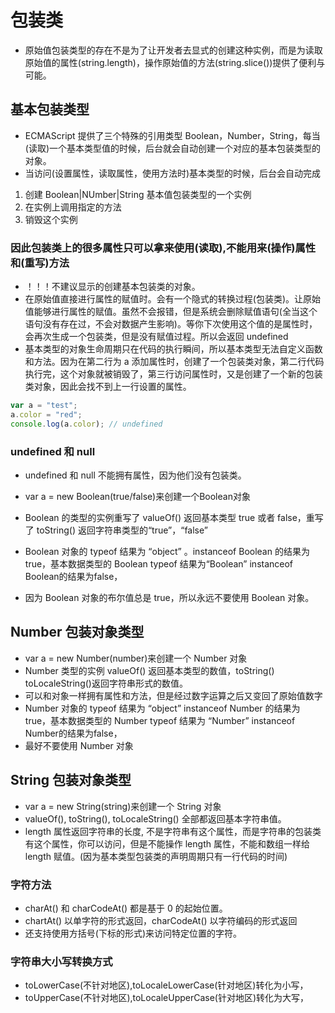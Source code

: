 # 包装类

* 原始值包装类型的存在不是为了让开发者去显式的创建这种实例，而是为读取原始值的属性(string.length)，操作原始值的方法(string.slice())提供了便利与可能。

## 基本包装类型

* ECMAScript 提供了三个特殊的引用类型 Boolean，Number，String，每当(读取)一个基本类型值的时候，后台就会自动创建一个对应的基本包装类型的对象。
* 当访问(设置属性，读取属性，使用方法时)基本类型的时候，后台会自动完成

1. 创建 Boolean|NUmber|String 基本值包装类型的一个实例
2. 在实例上调用指定的方法
3. 销毁这个实例

### 因此包装类上的很多属性只可以拿来使用(读取),不能用来(操作)属性和(重写)方法

* ！！！不建议显示的创建基本包装类的对象。
* 在原始值直接进行属性的赋值时。会有一个隐式的转换过程(包装类)。让原始值能够进行属性的赋值。虽然不会报错，但是系统会删除赋值语句(全当这个语句没有存在过，不会对数据产生影响)。等你下次使用这个值的是属性时，会再次生成一个包装类，但是没有赋值过程。所以会返回 undefined
* 基本类型的对象生命周期只在代码的执行瞬间，所以基本类型无法自定义函数和方法。因为在第二行为 a 添加属性时，创建了一个包装类对象，第二行代码执行完，这个对象就被销毁了，第三行访问属性时，又是创建了一个新的包装类对象，因此会找不到上一行设置的属性。

```javascript
var a = "test";
a.color = "red";
console.log(a.color); // undefined
```

### undefined 和 null

* undefined 和 null 不能拥有属性，因为他们没有包装类。

* var a = new Boolean(true/false)来创建一个Boolean对象
* Boolean 的类型的实例重写了 valueOf() 返回基本类型 true 或者 false，重写了 toString() 返回字符串类型的“true”，“false”
* Boolean 对象的 typeof 结果为 “object” 。instanceof Boolean 的结果为 true，基本数据类型的 Boolean typeof 结果为“Boolean” instanceof Boolean的结果为false，
* 因为 Boolean 对象的布尔值总是 true，所以永远不要使用 Boolean 对象。

## Number 包装对象类型

* var a = new Number(number)来创建一个 Number 对象
* Number 类型的实例 valueOf() 返回基本类型的数值，toString() toLocaleString()返回字符串形式的数值。
* 可以和对象一样拥有属性和方法，但是经过数字运算之后又变回了原始值数字
* Number 对象的 typeof 结果为 “object” instanceof Number 的结果为 true，基本数据类型的 Number typeof 结果为 “Number” instanceof Number的结果为false，
* 最好不要使用 Number 对象

## String 包装对象类型

* var a = new String(string)来创建一个 String 对象
* valueOf(), toString(), toLocaleString() 全部都返回基本字符串值。
* length 属性返回字符串的长度, 不是字符串有这个属性，而是字符串的包装类有这个属性，你可以访问，但是不能操作 length 属性，不能和数组一样给 length 赋值。(因为基本类型包装类的声明周期只有一行代码的时间)

### 字符方法

* charAt() 和 charCodeAt() 都是基于 0 的起始位置。
* chartAt() 以单字符的形式返回，charCodeAt() 以字符编码的形式返回
* 还支持使用方括号(下标的形式)来访问特定位置的字符。

### 字符串大小写转换方式

* toLowerCase(不针对地区),toLocaleLowerCase(针对地区)转化为小写，
* toUpperCase(不针对地区),toLocaleUpperCase(针对地区)转化为大写，

